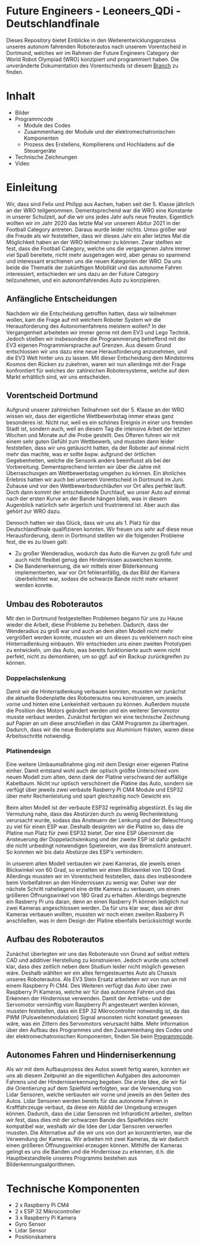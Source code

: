 # Future Engineers - Leoneers_QDi - Deutschlandfinale

Dieses Repository bietet Einblicke in den Weiterentwicklungsprozess unseres autonom fahrenden Roboterautos nach unserem Vorentscheid in Dortmund, welches wir im Rahmen der Future Engineers Category der World Robot Olympiad (WRO) konzipiert und programmiert haben. 
Die unveränderte Dokumentation des Vorentscheids ist diesem [Branch](https://github.com/fappsde/Leoneers_QDi/blob/Vorentscheid_Dortmund/README.md) zu finden.

# Inhalt
  * Bilder
  * Programmcode
    * Module des Codes
    * Zusammenhang der Module und der elektromechatronischen Komponenten
    * Prozess des Erstellens, Kompilierens und Hochladens auf die Steuergeräte
  * Technische Zeichnungen
  * Video
  
# Einleitung
Wir, dass sind Felix und Philipp aus Aachen, haben seit der 5. Klasse jährlich an der WRO teilgenommen. Dementsprechend war die WRO eine Konstante in unserer Schulzeit, auf die wir uns jedes Jahr aufs neue freuten. Eigentlich wollten wir im Jahr 2020 das letzte Mal vor unserem Abitur 2021 in der Football Category antreten. Daraus wurde leider nichts. Umso größer war die Freude als wir feststellten, dass wir dieses Jahr ein aller letztes Mal die Möglichkeit haben an der WRO teilnehmen zu können. Zwar stellten wir fest, dass die Football Category, welche uns die vergangenen Jahre immer viel Spaß bereitete, nicht mehr ausgetragen wird, aber genau so spannend und interessant erschienen uns die neuen Kategorien der WRO. 
Da uns beide die Thematik der zukünftigen Mobilität und das autonome Fahren interessiert, entschieden wir uns dazu an der Future Category teilzunehmen, und ein autonomfahrendes Auto zu konzipieren.

## Anfängliche Entscheidungen

Nachdem wir die Entscheidung getroffen hatten, dass wir teilnehmen wollen, kam die Frage auf mit welchem Roboter System wir die Herausforderung des Autonomenfahrens meistern wollen? In der Vergangenheit arbeiteten wir immer gerne mit dem EV3 und Lego Technik. Jedoch stießen wir insbesondere die Programmierung betreffend mit der EV3 eigenen Programmiersprache auf Grenzen. Aus diesem Grund entschlossen wir uns dazu eine neue Herausforderung anzunehmen, und die EV3 Welt hinter uns zu lassen. Mit dieser Entscheidung dem Mindstorms Kosmos den Rücken zu zukehren, waren wir nun allerdings mit der Frage konfrontiert für welches der zahlreichen Robotersysteme, welche auf dem Markt erhältlich sind, wir uns entscheiden.

## Vorentscheid Dortmund

Aufgrund unserer zahlreichen Teilnahmen seit der 5. Klasse an der WRO wissen wir, dass der eigentliche Wettbewerbstag immer etwas ganz besonderes ist. Nicht nur, weil es ein schönes Ereignis in einer uns fremden Stadt ist, sondern auch, weil an diesem Tag die intensive Arbeit der letzten Wochen und Monate auf die Probe gestellt. Des Öfteren fuhren wir mit einem sehr guten Gefühl zum Wettbewerb, und mussten dann leider feststellen, dass wir uns getäuscht hatten, da der Roboter auf einmal nicht mehr das machte, was er sollte bspw. aufgrund der örtlichen Gegebenheiten, welche die Sensorik anders beeinflusst als bei der Vorbereitung. Dementsprechend lernten wir über die Jahre mit Überraschungen am Wettbewerbstag umgehen zu können. 
Ein ähnliches Erlebnis hatten wir auch bei unserem Vorentscheid in Dortmund im Juni. Zuhause und vor den Wettbewerbsdurchläufen vor Ort alles perfekt läuft. Doch dann kommt der entscheidende Durchlauf, wo unser Auto auf einmal nach der ersten Kurve an der Bande hängen blieb, was in diesem Augenblick natürlich sehr ärgerlich und frustrierend ist. Aber auch das gehört zur WRO dazu.

Dennoch hatten wir das Glück, dass wir uns als 1. Platz für das Deutschlandfinale qualifizieren konnten. Wir freuen uns sehr auf diese neue Herausforderung, denn in Dortmund stellten wir die folgenden Probleme fest, die es zu lösen galt:
 * Zu großer Wenderadius, wodurch das Auto die Kurven zu groß fuhr und auch nicht flexibel genug den Hindernissen ausweichen konnte.
 * Die Bandenerkennung, die wir mittels einer Bilderkennung implementierten, war vor Ort fehleranfällig, da das Bild der Kamera überbelichtet war, sodass  die schwarze Bande nicht mehr erkannt werden konnte. 

## Umbau des Roboterautos
Mit den in Dortmund festgestellten Problemen begann für uns zu Hause wieder die Arbeit, diese Probleme zu beheben. Dadurch, dass der Wenderadius zu groß war und auch an dem alten Modell nicht mehr vergrößert werden konnte, mussten wir um diesen zu verkleinern noch eine Hinterradlenkung einbauen. Wir entschieden uns einen zweiten Prototypen zu entwickeln, um das Auto, was bereits funktionierte auch wenn nicht perfekt, nicht zu demontieren, um so ggf. auf ein Backup zurückgreifen zu können. 

### Doppelachslenkung

Damit wir die Hinterradlenkung verbauen konnten, mussten wir zunächst die aktuelle Bodenplatte des Roboterautos neu konstruieren, um jeweils vorne und hinten eine Lenkeinheit verbauen zu können. Außerdem musste die Position des Motors geändert werden und ein weiterer Servomotor musste verbaut werden. Zunächst fertigten wir eine technische Zeichnung auf Papier an um diese anschließen in das CAM Programm zu übertragen. Dadurch, dass wir die neue Bodenplatte aus Aluminium frästen, waren diese Arbeitsschritte notwendig. 

### Platinendesign

Eine weitere Umbaumaßnahme ging mit dem Design einer eigenen Platine einher. Damit entstand wohl auch der optisch größte Unterschied vom neuen Modell zum alten, denn dank der Platine verschwand der auffällige Kabelbaum. Nicht nur optisch verschönert die Platine das Auto, sondern sie verfügt über jeweils zwei verbaute Rasberry Pi CM4 Module und ESP32 über mehr Rechenleistung und spart gleichzeitig noch Gewicht ein.

Beim alten Modell ist der verbaute ESP32 regelmäßig abgestürzt. Es lag die Vermutung nahe, dass das Abstürzen durch zu wenig Rechenleistung verursacht wurde, sodass das Ansteuern der Lenkung und der Beleuchtung zu viel für einen ESP war. Deshalb designten wir die Platine so, dass die Platine nun Platz für zwei ESP32 bietet. Der eine ESP übernimmt die Ansteuerung der Doppelachslenkung und der zweite ESP ist dafür gedacht die nicht unbedingt notwendigen Spielereien, wie das Bremslicht ansteuert. So konnten wir bis dato Abstürze des ESP‘s verhindern.

In unserem alten Modell verbauten wir zwei Kameras, die jeweils einen Blickwinkel von 60 Grad, so erzielten wir einen Blickwinkel von 120 Grad. Allerdings mussten wir im Vorentscheid feststellen, dass dies insbesondere beim Vorbeifahren an den Hindernissen zu wenig war. Daher war  der nächste Schritt naheliegend eine dritte Kamera zu verbauen, um einen größeren Öffnungswinkel von 180 Grad zu erhalten. Allerdings begrenzte ein Rasberry Pi uns daran, denn an einen Rasberry Pi können lediglich nur zwei Kameras angeschlossen werden. Da für uns klar war, dass wir drei Kameras verbauen wollten, mussten wir noch einen zweiten Rasberry Pi anschließen, was in dem Design der Platine ebenfalls berücksichtigt wurde.

## Aufbau des Roboterautos

Zunächst überlegten wir uns das Roboterauto von Grund auf selbst mittels CAD und additiver Herstellung zu konstruieren. Jedoch wurde uns schnell klar, dass dies zeitlich neben dem Studium leider nicht möglich gewesen wäre. Deshalb wählten wir ein altes ferngesteuertes Auto als Chassis unseres Roboterautos. Als EV3 Stein Ersatz arbeiteten wir von nun an mit einem Raspberry Pi CM4. Des Weiteren verfügt das Auto über zwei Raspberry Pi Kameras, welche wir für das autonome Fahren und das Erkennen der Hindernisse verwenden.
Damit der Antriebs- und der Servomotor vernünftig vom Raspberry Pi angesteuert werden können, mussten feststellen, dass ein ESP 32 Mikrocontroller notwendig ist, da das PWM (Pulsweitenmodulation) Signal ansonsten nicht konstant gewesen wäre, was ein Zittern des Servomotors verursacht hätte. 
Mehr Information über den Aufbau des Programmes und den Zusammenhang des Codes und der elektromechatronischen Komponenten, finden Sie beim [Programmcode](https://github.com/fappsde/Leoneers_QDi/tree/main/Programmcode).

## Autonomes Fahren und Hinderniserkennung

Als wir mit dem Aufbauprozess des Autos soweit fertig waren, konnten wir uns ab diesem Zeitpunkt an die eigentlichen Aufgaben des autonomen Fahrens und der Hinderniserkennung begeben. Die erste Idee, die wir für die Orientierung auf dem Spielfeld verfolgten, war die Verwendung von Lidar Sensoren, welche verbauten wir vorne und jeweils an den Seiten des Autos. Lidar Sensoren werden bereits für das autonome Fahren in Kraftfahrzeuge verbaut, da diese ein Abbild der Umgebung erzeugen können. Dadurch, dass die Lidar Sensoren mit Infrarotlicht arbeiten, stellten wir fest, dass dies mit der schwarzen Bande des Spielfeldes nicht kompatibel war, weshalb wir die Idee der Lidar Sensoren verwerfen mussten.
Die Alternative auf die wir uns von dort an konzentrierten, war die Verwendung der Kameras. Wir arbeiten mit zwei Kameras, da wir dadurch einen größeren Öffnungswinkel erzeugen können. Mithilfe der Kameras gelingt es uns die Banden und die Hindernisse zu erkennen, d.h. die Hauptbestandteile unseres Programms bestehen aus Bilderkennungsalgorithmen.

# Technische Komponenten

* 2 x Raspberry Pi CM4
* 2 x ESP 32 Mikrocontroller
* 3 x Raspberry Pi Kamera
* Gyro Sensor
* Lidar Sensor
* Positionskamera
